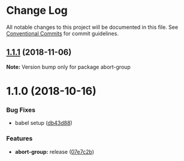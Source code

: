 # Change Log

All notable changes to this project will be documented in this file.
See [Conventional Commits](https://conventionalcommits.org) for commit guidelines.

## [1.1.1](https://github.com/marko-js/utils/tree/master/packages/abort-group/compare/abort-group@1.1.0...abort-group@1.1.1) (2018-11-06)

**Note:** Version bump only for package abort-group





# 1.1.0 (2018-10-16)


### Bug Fixes

* babel setup ([db43d88](https://github.com/marko-js/utils/tree/master/packages/abort-group/commit/db43d88))


### Features

* **abort-group:** release ([07e7c2b](https://github.com/marko-js/utils/tree/master/packages/abort-group/commit/07e7c2b))

